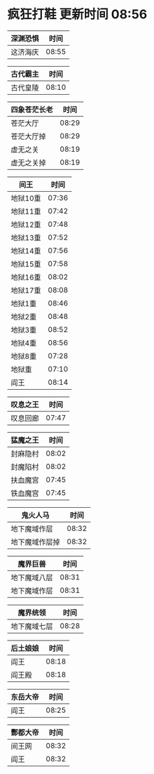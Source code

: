 # 疯狂打鞋 更新时间 08:56

| 深渊恐惧   | 时间    |
|--------|-------|
| 这济海庆 | 08:55 |

| 古代霸主   | 时间    |
|--------|-------|
| 古代皇陵 | 08:10 |

| 四象苍茫长老   | 时间    |
|--------|-------|
| 苍茫大厅 | 08:29 |
| 苍茫大厅掉 | 08:29 |
| 虚无之关 | 08:19 |
| 虚无之关掉 | 08:19 |

| 间王   | 时间    |
|--------|-------|
| 地狱10重 | 07:36 |
| 地狱11重 | 07:42 |
| 地狱12重 | 07:48 |
| 地狱13重 | 07:52 |
| 地狱14重 | 07:56 |
| 地狱15重 | 07:58 |
| 地狱16重 | 08:02 |
| 地狱17重 | 08:08 |
| 地狱1重 | 08:46 |
| 地狱2重 | 08:48 |
| 地狱3重 | 08:52 |
| 地狱4重 | 08:56 |
| 地狱8重 | 07:28 |
| 地狱重 | 07:10 |
| 阎王 | 08:14 |

| 叹息之王   | 时间    |
|--------|-------|
| 叹息回廊 | 07:47 |

| 猛魔之王   | 时间    |
|--------|-------|
| 封麻隐村 | 08:02 |
| 封魔陷村 | 08:02 |
| 扶血魔宫 | 07:45 |
| 铁血魔宫 | 07:45 |

| 鬼火人马   | 时间    |
|--------|-------|
| 地下魔域作层 | 08:32 |
| 地下魔域作层掉 | 08:32 |

| 魔界巨兽   | 时间    |
|--------|-------|
| 地下魔域八层 | 08:31 |
| 地下魔域作层 | 08:31 |

| 魔界统领   | 时间    |
|--------|-------|
| 地下魔域七层 | 08:28 |

| 后土娘娘   | 时间    |
|--------|-------|
| 阎王 | 08:18 |
| 阎王殿 | 08:18 |

| 东岳大帝   | 时间    |
|--------|-------|
| 阎王 | 08:25 |

| 酆都大帝   | 时间    |
|--------|-------|
| 间王网 | 08:32 |
| 阎王 | 08:32 |